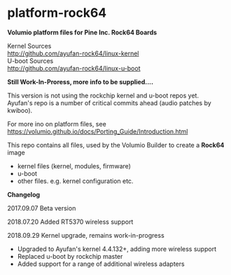 # platform-rock64

**Volumio platform files for Pine Inc. Rock64 Boards**

Kernel Sources  
http://github.com/ayufan-rock64/linux-kernel  
U-boot Sources  
http://github.com/ayufan-rock64/linux-u-boot  

**Still Work-In-Proress, more info to be supplied....**  

This version is not using the rockchip kernel and u-boot repos yet.  
Ayufan's repo is a number of critical commits ahead (audio patches by kwiboo).    

For more ino on platform files, see https://volumio.github.io/docs/Porting_Guide/Introduction.html    

This repo contains all files, used by the Volumio Builder to create a **Rock64** image  

- kernel files (kernel, modules, firmware)  
- u-boot  
- other files. e.g. kernel configuration etc.  

**Changelog**

2017.09.07  Beta version  

2018.07.20  Added RT5370 wireless support  

2018.09.29  Kernel upgrade, remains work-in-progress  

- Upgraded to Ayufan's kernel 4.4.132+, adding more wireless support  
- Replaced u-boot by rockchip master  
- Added support for a range of additional wireless adapters  




 


 
